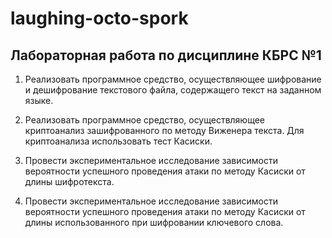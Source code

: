 # laughing-octo-spork
## Лабораторная работа по дисциплине КБРС №1
1. Реализовать программное средство, осуществляющее шифрование и
дешифрование текстового файла, содержащего текст на заданном языке.

2. Реализовать программное средство, осуществляющее криптоанализ
зашифрованного по методу Виженера текста. Для криптоанализа
использовать тест Касиски.
3. Провести экспериментальное исследование зависимости вероятности
успешного проведения атаки по методу Касиски от длины шифротекста.
4. Провести экспериментальное исследование зависимости вероятности
успешного проведения атаки по методу Касиски от длины использованного
при шифровании ключевого слова.
